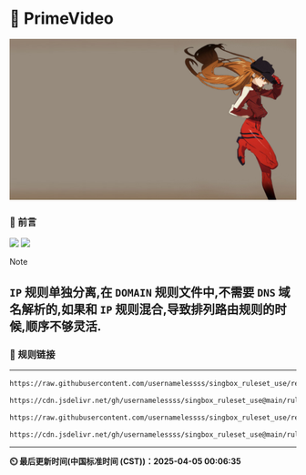 
# 🧸 PrimeVideo
![](https://raw.githubusercontent.com/usernamelessss/picture-bed/main/images/202504042256831.jpg)
### 📣 前言
![](https://shields.io/badge/-移除重复规则-ff69b4) ![](https://shields.io/badge/-IP&nbsp;规则单独存放不与&nbsp;DOMAIN&nbsp;等混合-green)
> [!NOTE]
**`IP` 规则单独分离,在 `DOMAIN` 规则文件中,不需要 `DNS` 域名解析的,如果和 `IP` 规则混合,导致排列路由规则的时候,顺序不够灵活.**
---

###  🔗 规则链接
---

```url
https://raw.githubusercontent.com/usernamelessss/singbox_ruleset_use/refs/heads/main/rule/PrimeVideo/PrimeVideo_No_IP.json
```

```url
https://cdn.jsdelivr.net/gh/usernamelessss/singbox_ruleset_use@main/rule/PrimeVideo/PrimeVideo_No_IP.json
```

```url
https://raw.githubusercontent.com/usernamelessss/singbox_ruleset_use/refs/heads/main/rule/PrimeVideo/PrimeVideo_No_IP.srs
```

```url
https://cdn.jsdelivr.net/gh/usernamelessss/singbox_ruleset_use@main/rule/PrimeVideo/PrimeVideo_No_IP.srs
```

---
**⏲️ 最后更新时间(中国标准时间 (CST))：2025-04-05 00:06:35**